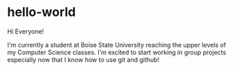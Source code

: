 # hello-world

Hi Everyone!

I'm currently a student at Boise State University reaching the upper levels of my Computer Science classes. I'm excited to start working in group projects especially now that I know how to use git and github!
